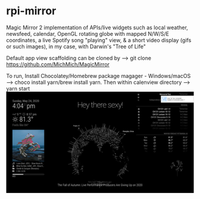 # rpi-mirror
Magic Mirror 2 implementation of APIs/live widgets such as local weather, newsfeed, calendar, OpenGL rotating globe with mapped N/W/S/E coordinates, a live Spotify song "playing" view, & a short video display (gifs or such images), in my case, with Darwin's "Tree of Life"

Default app view scaffolding can be cloned by --> git clone https://github.com/MichMich/MagicMirror

To run, 
Install Chocolatey/Homebrew package magager - Windows/macOS --> choco install yarn/brew install yarn.
Then within calenview directory --> yarn start
![](appview.png)
